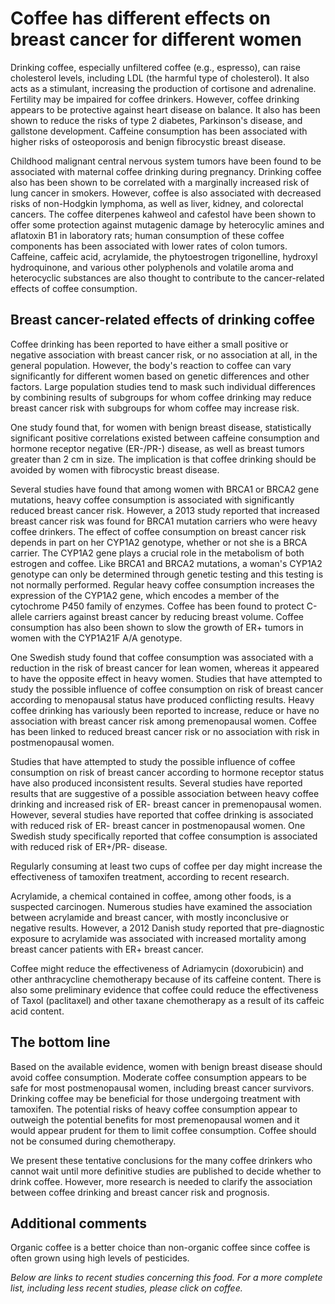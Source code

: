 

#  Coffee has different effects on breast cancer for different women 

Drinking coffee, especially unfiltered coffee (e.g., espresso), can raise cholesterol levels, including LDL (the harmful type of cholesterol). It also acts as a stimulant, increasing the production of cortisone and adrenaline. Fertility may be impaired for coffee drinkers. However, coffee drinking appears to be protective against heart disease on balance. It also has been shown to reduce the risks of type 2 diabetes, Parkinson's disease, and gallstone development. Caffeine consumption has been associated with higher risks of osteoporosis and benign fibrocystic breast disease.

Childhood malignant central nervous system tumors have been found to be associated with maternal coffee drinking during pregnancy. Drinking coffee also has been shown to be correlated with a marginally increased risk of lung cancer in smokers. However, coffee is also associated with decreased risks of non-Hodgkin lymphoma, as well as liver, kidney, and colorectal cancers. The coffee diterpenes kahweol and cafestol have been shown to offer some protection against mutagenic damage by heterocylic amines and aflatoxin B1 in laboratory rats; human consumption of these coffee components has been associated with lower rates of colon tumors. Caffeine, caffeic acid, acrylamide, the phytoestrogen trigonelline, hydroxyl hydroquinone, and various other polyphenols and volatile aroma and heterocyclic substances are also thought to contribute to the cancer-related effects of coffee consumption.

## Breast cancer-related effects of drinking coffee 

Coffee drinking has been reported to have either a small positive or negative association with breast cancer risk, or no association at all, in the general population. However, the body's reaction to coffee can vary significantly for different women based on genetic differences and other factors. Large population studies tend to mask such individual differences by combining results of subgroups for whom coffee drinking may reduce breast cancer risk with subgroups for whom coffee may increase risk.

One study found that, for women with benign breast disease, statistically significant positive correlations existed between caffeine consumption and hormone receptor negative (ER-/PR-) disease, as well as breast tumors greater than 2 cm in size. The implication is that coffee drinking should be avoided by women with fibrocystic breast disease.

Several studies have found that among women with BRCA1 or BRCA2 gene mutations, heavy coffee consumption is associated with significantly reduced breast cancer risk. However, a 2013 study reported that increased breast cancer risk was found for BRCA1 mutation carriers who were heavy coffee drinkers. The effect of coffee consumption on breast cancer risk depends in part on her CYP1A2 genotype, whether or not she is a BRCA carrier. The CYP1A2 gene plays a crucial role in the metabolism of both estrogen and coffee. Like BRCA1 and BRCA2 mutations, a woman's CYP1A2 genotype can only be determined through genetic testing and this testing is not normally performed. Regular heavy coffee consumption increases the expression of the CYP1A2 gene, which encodes a member of the cytochrome P450 family of enzymes. Coffee has been found to protect C-allele carriers against breast cancer by reducing breast volume. Coffee consumption has also been shown to slow the growth of ER+ tumors in women with the CYP1A21F A/A genotype.

One Swedish study found that coffee consumption was associated with a reduction in the risk of breast cancer for lean women, whereas it appeared to have the opposite effect in heavy women. Studies that have attempted to study the possible influence of coffee consumption on risk of breast cancer according to menopausal status have produced conflicting results. Heavy coffee drinking has variously been reported to increase, reduce or have no association with breast cancer risk among premenopausal women. Coffee has been linked to reduced breast cancer risk or no association with risk in postmenopausal women.

Studies that have attempted to study the possible influence of coffee consumption on risk of breast cancer according to hormone receptor status have also produced inconsistent results. Several studies have reported results that are suggestive of a possible association between heavy coffee drinking and increased risk of ER- breast cancer in premenopausal women. However, several studies have reported that coffee drinking is associated with reduced risk of ER- breast cancer in postmenopausal women. One Swedish study specifically reported that coffee consumption is associated with reduced risk of ER+/PR- disease.

Regularly consuming at least two cups of coffee per day might increase the effectiveness of tamoxifen treatment, according to recent research.

Acrylamide, a chemical contained in coffee, among other foods, is a suspected carcinogen. Numerous studies have examined the association between acrylamide and breast cancer, with mostly inconclusive or negative results. However, a 2012 Danish study reported that pre-diagnostic exposure to acrylamide was associated with increased mortality among breast cancer patients with ER+ breast cancer.

Coffee might reduce the effectiveness of Adriamycin (doxorubicin) and other anthracycline chemotherapy because of its caffeine content. There is also some preliminary evidence that coffee could reduce the effectiveness of Taxol (paclitaxel) and other taxane chemotherapy as a result of its caffeic acid content.

## The bottom line

Based on the available evidence, women with benign breast disease should avoid coffee consumption. Moderate coffee consumption appears to be safe for most postmenopausal women, including breast cancer survivors. Drinking coffee may be beneficial for those undergoing treatment with tamoxifen. The potential risks of heavy coffee consumption appear to outweigh the potential benefits for most premenopausal women and it would appear prudent for them to limit coffee consumption. Coffee should not be consumed during chemotherapy.

We present these tentative conclusions for the many coffee drinkers who cannot wait until more definitive studies are published to decide whether to drink coffee. However, more research is needed to clarify the association between coffee drinking and breast cancer risk and prognosis.

## Additional comments

Organic coffee is a better choice than non-organic coffee since coffee is often grown using high levels of pesticides.

_Below are links to recent studies concerning this food. For a more complete list, including less recent studies, please click on coffee._


  


